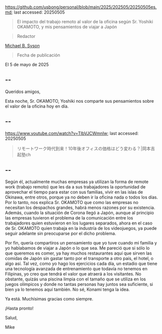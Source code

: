 https://github.com/usbong/personal/blob/main/2025/202505/20250505es.md; last accessed: 20250505

> El impacto del trabajo remoto al valor de la oficina según Sr. Yoshiki OKAMOTO, y mis pensamientos de viajar a Japón

> Redactor

[Michael B. Syson](https://www.linkedin.com/in/michaelsyson/)

> Fecha de publicación

El 5 de mayo de 2025

## --

Queridos amigos,

Esta noche, Sr. OKAMOTO, Yoshiki nos comparte sus pensamientos sobre el valor de la oficina hoy en día. 

## --

https://www.youtube.com/watch?v=TIbVJCWmnIw; last accessed: 20250505

> リモートワーク時代到来！10年後オフィスの価格はどう変わる？|岡本吉起塾ch

## --

Según él, actualmente muchas empresas ya utilizan la forma de remote work (trabajo remoto) que les da a sus trabajadores la oportunidad de aprovechar el tiempo para estar con sus familias, vivir en las islas de Okinawa, entre otros, porque ya no deben ir la oficina nada o todos los días. Por lo tanto, nos explica Sr. OKAMOTO que como las empresas no necesitan los despachos grandes, habrá menos razones por su existencia. Además, cuando la situación de Corona llegó a Japón, aunque al principio las empresas tuvieron el problema de la comunicación entre los trabajadores quien estuvieron en los lugares separados, ahora en el caso de Sr. OKAMOTO quien trabaja en la industría de los videojuegos, ya puede seguir adelante sin preocuparse por el dicho problema.

Por fin, quería compartiros un pensamiento que yo tuve cuando mi familia y yo hablabamos de viajar a Japón o lo que sea. Me pareció que si sólo lo que queremos es comer, ya hay muchos restaurantes aquí que sirven las comidas de Japón sin gastar tanto por el transporte a otro país, el hotel, o algo así. Tal vez, como yo hago los ejercicios cada día, un estadio que tiene una tecnología avanzada de entrenamiento que todavía no tenemos en Filipinas, yo creo que tendrá el valor que atraerá a los visitantes. No obstante, quizás una piscina limpia con el tamaño que se utiliza en los juegos olímpicos y donde no tantas personas hay juntos sea suficiente, si bien ya lo tenemos aquí también. No sé, Konami tenga la idea.

Ya está. Muchísimas gracias como siempre.

¡Hasta pronto!

Salud,

Mike
